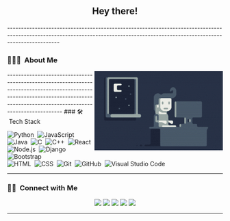 
<h2 align="center">Hey there!</h2>
-------------------------------------------------------------------------------------------------------------------------------------------------------------------------------
<!-- ## 👋 &nbsp;Hey there! I'm Aditya -->

### 👨🏻‍💻 &nbsp;About Me


<img alt="Night Coding" src="https://raw.githubusercontent.com/AVS1508/AVS1508/master/assets/Night-Coding.gif" align="right"/>
-------------------------------------------------------------------------------------------------------------------------------------------------------------------------------
### 🛠 &nbsp;Tech Stack

![Python](https://img.shields.io/badge/-Python-05122A?style=flat&logo=python)&nbsp;
![JavaScript](https://img.shields.io/badge/-JavaScript-05122A?style=flat&logo=javascript)&nbsp;
![Java](https://img.shields.io/badge/-Java-05122A?style=flat&logo=Java&logoColor=FFA518)&nbsp;
![C](https://img.shields.io/badge/-C-05122A?style=flat&logo=C&logoColor=A8B9CC)&nbsp;
![C++](https://img.shields.io/badge/-C++-05122A?style=flat&logo=C%2B%2B&logoColor=00599C)&nbsp;
![React](https://img.shields.io/badge/-React-05122A?style=flat&logo=react)&nbsp;
![Node.js](https://img.shields.io/badge/-Node.js-05122A?style=flat&logo=node.js)&nbsp;
![Django](https://img.shields.io/badge/-Django-05122A?style=flat&logo=django&logoColor=092E20)&nbsp;
![Bootstrap](https://img.shields.io/badge/-Bootstrap-05122A?style=flat&logo=bootstrap&logoColor=563D7C)\
![HTML](https://img.shields.io/badge/-HTML-05122A?style=flat&logo=HTML5)&nbsp;
![CSS](https://img.shields.io/badge/-CSS-05122A?style=flat&logo=CSS3&logoColor=1572B6)&nbsp;
![Git](https://img.shields.io/badge/-Git-05122A?style=flat&logo=git)&nbsp;
![GitHub](https://img.shields.io/badge/-GitHub-05122A?style=flat&logo=github)&nbsp;
![Visual Studio Code](https://img.shields.io/badge/-Visual%20Studio%20Code-05122A?style=flat&logo=visual-studio-code&logoColor=007ACC)&nbsp;

-------------------------------------------------------------------------------------------------------------------------------------------------------------------------------

### 🤝🏻 &nbsp;Connect with Me

<p align="center">
<img src="https://img.shields.io/badge/-adityavsingh.com-3423A6?style=flat&logo=Google-Chrome&logoColor=white"/></a>
<img src="https://img.shields.io/badge/-Aditya%20Vikram%20Singh-0077B5?style=flat&logo=Linkedin&logoColor=white"/></a>
<img src="https://img.shields.io/badge/-avsingh@umass.edu-D14836?style=flat&logo=Gmail&logoColor=white"/></a>
<img src="https://img.shields.io/badge/-@adityavs__-E4405F?style=flat&logo=Instagram&logoColor=white"/>


<img src="https://img.shields.io/badge/-@AVS1508-1769FF?style=flat&logo=Behance&logoColor=white"/>
</p>

-------------------------------------------------------------------------------------------------------------------------------------------------------------------------------


